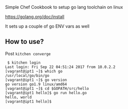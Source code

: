 Simple Chef Cookbook to setup go lang toolchain on linux

https://golang.org/doc/install

It sets up a couple of go ENV vars as well

## How to use?

Post `kitchen converge`

```
 $ kitchen login
Last login: Fri Sep 22 04:51:24 2017 from 10.0.2.2
[vagrant@ipt1 ~]$ which go 
/usr/local/go/bin/go
[vagrant@ipt1 ~]$ go version
go version go1.9 linux/amd64
[vagrant@ipt1 ~]$ cd $GOPATH/src/hello
[vagrant@ipt1 hello]$ go run hello.go 
hello, world
[vagrant@ipt1 hello]$
```
